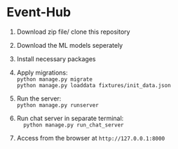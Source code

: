 # Event-Hub
1. Download zip file/ clone this repository  

2. Download the ML models seperately  

3. Install necessary packages  

4. Apply migrations:  
		```
		python manage.py migrate  
		```  
		```
		python manage.py loaddata fixtures/init_data.json  
		```  
		
		
5. Run the server:  
		```
		python manage.py runserver  
		```
		
6. Run chat server in separate terminal:  
		```  
		 python manage.py run_chat_server  
		 ```

	
7. Access from the browser at `http://127.0.0.1:8000`
